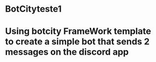 # BotCityteste1
# Using botcity FrameWork template to create a simple bot that sends 2 messages on the discord app
